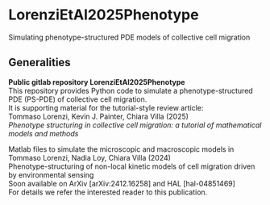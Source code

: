 # LorenziEtAl2025Phenotype
Simulating phenotype-structured PDE models of collective cell migration

## Generalities

**Public gitlab repository LorenziEtAl2025Phenotype** <br />
This repository provides Python code to simulate a phenotype-structured PDE (PS-PDE) of collective cell migration. <br />
It is supporting material for the tutorial-style review article: <br />
Tommaso Lorenzi, Kevin J. Painter, Chiara Villa (2025) <br />
<i>Phenotype structuring in collective cell migration:
a tutorial of mathematical models and methods</i>

Matlab files to simulate the microscopic and macroscopic models in <br />
Tommaso Lorenzi, Nadia Loy, Chiara Villa (2024) <br />
Phenotype-structuring of non-local kinetic models of cell migration driven by environmental sensing <br />
Soon available on ArXiv [arXiv:2412.16258] and HAL [hal-04851469] <br />
For details we refer the interested reader to this publication. 
